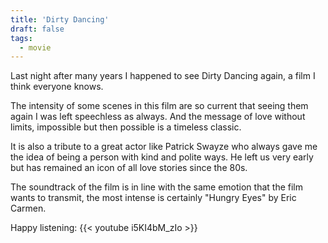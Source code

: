 ```yaml
---
title: 'Dirty Dancing'
draft: false
tags: 
  - movie
---
```


Last night after many years I happened to see Dirty Dancing again, a film I think everyone knows.

The intensity of some scenes in this film are so current that seeing them again I was left speechless as always.
And the message of love without limits, impossible but then possible is a timeless classic.

It is also a tribute to a great actor like Patrick Swayze who always gave me the idea of being a person with kind and polite ways.
He left us very early but has remained an icon of all love stories since the 80s.

The soundtrack of the film is in line with the same emotion that the film wants to transmit, the most intense is certainly "Hungry Eyes" by Eric Carmen.

Happy listening:
{{< youtube i5KI4bM_zIo >}}
